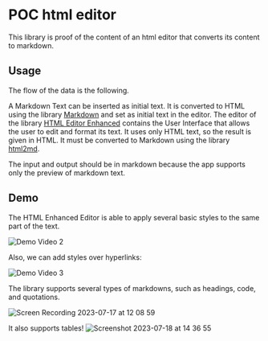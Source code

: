 # POC html editor

This library is proof of the content of an html editor that converts its content to markdown. 

## Usage
The flow of the data is the following.

A Markdown Text can be inserted as initial text. It is converted to HTML using the library [Markdown](https://pub.dev/packages/markdown) and set as initial text in the editor.
The editor of the library [HTML Editor Enhanced](https://pub.dev/packages/html_editor_enhanced) contains the User Interface that allows the user to edit and format its text. It uses only HTML text, so the result is given in HTML. It must be converted to Markdown using the library [html2md](https://pub.dev/packages/html2md). 

The input and output should be in markdown because the app supports only the preview of markdown text. 

## Demo

The HTML Enhanced Editor is able to apply several basic styles to the same part of the text.

![Demo Video 2](https://github.com/GODOM018/poc_html_editor/assets/116824383/e4e939c7-6191-4304-a345-5467d5b03fbd)

Also, we can add styles over hyperlinks:

![Demo Video 3](https://github.com/GODOM018/poc_html_editor/assets/116824383/183554f3-3daa-4a95-b93a-d79f60833d67)

The library supports several types of markdowns, such as headings, code, and quotations.

![Screen Recording 2023-07-17 at 12 08 59](https://github.com/GODOM018/poc_html_editor/assets/116824383/2028f1cd-5f7d-4e24-9a50-20cbc48b4eb7)

It also supports tables!
![Screenshot 2023-07-18 at 14 36 55](https://github.com/GODOM018/poc_html_editor/assets/116824383/9e2fa9a8-c69d-4366-bfe4-e412e97fd28d)
